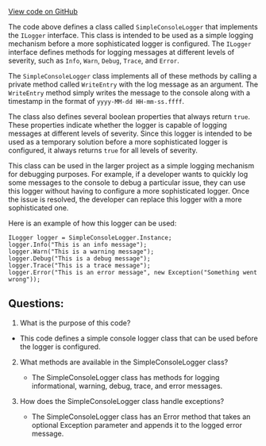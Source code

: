 [View code on GitHub](https://github.com/NethermindEth/nethermind/src/Nethermind/Nethermind.Logging/SimpleConsoleLogger.cs)

The code above defines a class called `SimpleConsoleLogger` that implements the `ILogger` interface. This class is intended to be used as a simple logging mechanism before a more sophisticated logger is configured. The `ILogger` interface defines methods for logging messages at different levels of severity, such as `Info`, `Warn`, `Debug`, `Trace`, and `Error`. 

The `SimpleConsoleLogger` class implements all of these methods by calling a private method called `WriteEntry` with the log message as an argument. The `WriteEntry` method simply writes the message to the console along with a timestamp in the format of `yyyy-MM-dd HH-mm-ss.ffff`. 

The class also defines several boolean properties that always return `true`. These properties indicate whether the logger is capable of logging messages at different levels of severity. Since this logger is intended to be used as a temporary solution before a more sophisticated logger is configured, it always returns `true` for all levels of severity. 

This class can be used in the larger project as a simple logging mechanism for debugging purposes. For example, if a developer wants to quickly log some messages to the console to debug a particular issue, they can use this logger without having to configure a more sophisticated logger. Once the issue is resolved, the developer can replace this logger with a more sophisticated one. 

Here is an example of how this logger can be used:

```
ILogger logger = SimpleConsoleLogger.Instance;
logger.Info("This is an info message");
logger.Warn("This is a warning message");
logger.Debug("This is a debug message");
logger.Trace("This is a trace message");
logger.Error("This is an error message", new Exception("Something went wrong"));
```
## Questions: 
 1. What is the purpose of this code?
   - This code defines a simple console logger class that can be used before the logger is configured.

2. What methods are available in the SimpleConsoleLogger class?
   - The SimpleConsoleLogger class has methods for logging informational, warning, debug, trace, and error messages.

3. How does the SimpleConsoleLogger class handle exceptions?
   - The SimpleConsoleLogger class has an Error method that takes an optional Exception parameter and appends it to the logged error message.